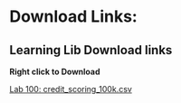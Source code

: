 # Download Links:

## Learning Lib Download links

**Right click to Download**

[Lab 100: credit_scoring_100k.csv](https://oracle.github.io/learning-library/workshops/synopsis/install/Sales_Data.csv)
